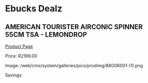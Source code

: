 
# Ebucks Dealz
## AMERICAN TOURISTER AIRCONIC SPINNER 55CM TSA - LEMONDROP
[Product Page](https://www.ebucks.com/web/shop/productSelected.do?prodId=1236223861&catId=365267763)

Price: R2199.00

Image: /web/cms/system/galleries/pics/prodimg/88G06001-(1).png

Savings: 


	